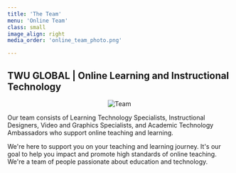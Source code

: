 ```yaml
---
title: 'The Team'
menu: 'Online Team'
class: small
image_align: right
media_order: 'online_team_photo.png'

---
```


## TWU GLOBAL | Online Learning and Instructional Technology


<p align="center">
  <img src="/user/pages/01.home/06._team/Team.jpg" alt="Team" />
</p>


Our team consists of Learning Technology Specialists, Instructional Designers, Video and Graphics Specialists, and Academic Technology Ambassadors who support online teaching and learning.

We're here to support you on your teaching and learning journey. It's our goal to help you impact and promote high standards of online teaching. We're a team of people passionate about education and technology.
